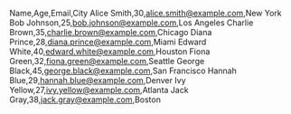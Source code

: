 Name,Age,Email,City
Alice Smith,30,alice.smith@example.com,New York
Bob Johnson,25,bob.johnson@example.com,Los Angeles
Charlie Brown,35,charlie.brown@example.com,Chicago
Diana Prince,28,diana.prince@example.com,Miami
Edward White,40,edward.white@example.com,Houston
Fiona Green,32,fiona.green@example.com,Seattle
George Black,45,george.black@example.com,San Francisco
Hannah Blue,29,hannah.blue@example.com,Denver
Ivy Yellow,27,ivy.yellow@example.com,Atlanta
Jack Gray,38,jack.gray@example.com,Boston
